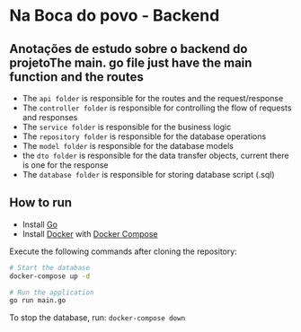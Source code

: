 # Na Boca do povo - Backend

## Anotações de estudo sobre o backend do projetoThe main. go file just have the main function and the routes

- The `api folder` is responsible for the routes and the request/response
- The `controller folder` is responsible for controlling the flow of requests and responses
- The `service folder` is responsible for the business logic
- The `repository folder` is responsible for the database operations
- The `model folder` is responsible for the database models
- the `dto folder` is responsible for the data transfer objects, current there is one for the response
- The `database folder` is responsible for storing database script (.sql)

## How to run

- Install [Go](https://golang.org/doc/install)
- Install [Docker](https://docs.docker.com/get-docker/) with [Docker Compose](https://docs.docker.com/compose/install/)

Execute the following commands after cloning the repository:

```bash
# Start the database
docker-compose up -d

# Run the application
go run main.go
```

To stop the database, run: `docker-compose down`
